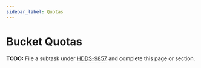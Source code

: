 ```yaml
---
sidebar_label: Quotas
---
```


# Bucket Quotas

**TODO:** File a subtask under [HDDS-9857](https://issues.apache.org/jira/browse/HDDS-9857) and complete this page or section.
